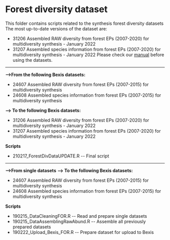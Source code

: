 # Forest diversity dataset
This folder contains scripts related to the synthesis forest diversity datasets
The most up-to-date versions of the dataset are:
- 31206 Assembled RAW diversity from forest EPs (2007-2020) for multidiversity synthesis - January 2022
- 31207 Assembled species information from forest EPs (2007-2020) for multidiversity synthesis - January 2022
Please check our [manual](https://raw.githubusercontent.com/biodiversity-exploratories-synthesis/Synthesis_dataset_manual/main/Synthesis%20datasets%20%20How%20to%20use.md) before using the datasets.

-------------------------------------------------------------------------------------------------------------------------- 
**-->From the following Bexis datasets:**
- 24607	Assembled RAW diversity from forest EPs (2007-2015) for multidiversity synthesis
- 24608	Assembled species information from forest EPs (2007-2015) for multidiversity synthesis

**--> To the following Bexis datasets:**
- 31206 Assembled RAW diversity from forest EPs (2007-2020) for multidiversity synthesis - January 2022
- 31207 Assembled species information from forest EPs (2007-2020) for multidiversity synthesis - January 2022

**Scripts**
  - 210217_ForestDivDataUPDATE.R -- Final script

--------------------------------------------------------------------------------------------------------------------------  
**-->From single datasets**
**--> To the following Bexis datasets:**
- 24607	Assembled RAW diversity from forest EPs (2007-2015) for multidiversity synthesis
- 24608	Assembled species information from forest EPs (2007-2015) for multidiversity synthesis

**Scripts**
  - 190215_DataCleaningFOR.R -- Read and prepare single datasets
  - 190215_DataAssemblingRawAbund.R -- Assemble all previously prepared datasets
  - 190222_Upload_Bexis_FOR.R -- Prepare dataset for upload to Bexis
